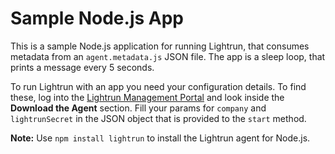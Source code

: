 # Sample Node.js App

This is a sample Node.js application for running Lightrun, that consumes metadata from an `agent.metadata.js` JSON file.
The app is a sleep loop, that prints a message every 5 seconds.

To run Lightrun with an app you need your configuration details. To find these, log into the [Lightrun Management Portal](https://app.lightrun.com/) and look inside the **Download the Agent** section. Fill your params for `company` and `lightrunSecret` in the JSON object that is provided to the `start` method.

**Note:** Use `npm install lightrun` to install the Lightrun agent for Node.js.
